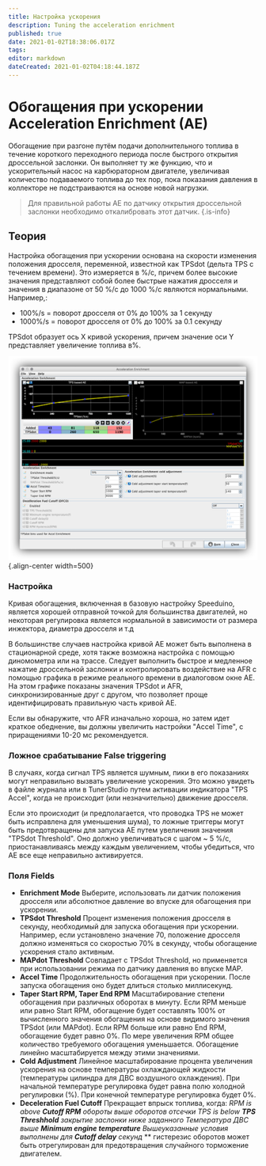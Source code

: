 ```yaml
---
title: Настройка ускорения
description: Tuning the acceleration enrichment
published: true
date: 2021-01-02T18:38:06.017Z
tags: 
editor: markdown
dateCreated: 2021-01-02T04:18:44.187Z
---
```


# Обогащения при ускорении  Acceleration Enrichment (AE)

Обогащение при разгоне путём подачи дополнительного топлива в течение короткого переходного периода после быстрого открытия дроссельной заслонки. Он выполняет ту же функцию, что и ускорительный насос на карбюраторном двигателе, увеличивая количество подаваемого топлива до тех пор, пока показания давления в коллекторе не подстраиваются на основе новой нагрузки.

> Для правильной работы AE по датчику открытия дроссельной заслонки необходимо откалибровать этот датчик.
{.is-info}


## Теория

Настройка обогащения при ускорении основана на скорости изменения положения дросселя, переменной, известной как TPSdot (дельта TPS с течением времени). Это измеряется в %/с, причем более высокие значения представляют собой более быстрые нажатия дросселя и значения в диапазоне от 50 %/с до 1000 %/с являются нормальными. Например,:

- 100%/s = поворот дросселя от 0% до 100% за 1 секунду
- 1000%/s = поворот дросселя от 0% до 100% за 0.1 секунду

TPSdot образует ось X кривой ускорения, причем значение оси Y представляет увеличение топлива в%.

![Acceleration Enrichment curves](/img/tuning/accel.png){.align-center width=500}

### Настройка

Кривая обогащения, включенная в базовую настройку Speeduino, является хорошей отправной точкой для большинства двигателей, но некоторая регулировка является нормальной в зависимости от размера инжектора, диаметра дросселя и т.д

В большинстве случаев настройка кривой AE может быть выполнена в стационарной среде, хотя также возможна настройка с помощью диномометра или на трассе. Следует выполнить быстрое и медленное нажатие дроссельной заслонки и контролировать воздействие на AFR с помощью графика в режиме реального времени в диалоговом окне AE. На этом графике показаны значения TPSdot и AFR, синхронизированные друг с другом, что позволяет проще идентифицировать правильную часть кривой AE.

Если вы обнаружите, что AFR изначально хороша, но затем идет краткое обеднение, вы должны увеличить настройки "Accel Time", с приращениями 10-20 мс рекомендуется.

### Ложное срабатывание False triggering

В случаях, когда сигнал TPS является шумным, пики в его показаниях могут неправильно вызвать увеличение ускорения. Это можно увидеть в файле журнала или в TunerStudio путем активации индикатора "TPS Accel", когда не происходит (или незначительно) движение дросселя. 

Если это происходит (и предполагается, что проводка TPS не может быть исправлена для уменьшения шума), то ложные триггеры могут быть предотвращены для запуска AE путем увеличения значения "TPSdot Threshold". Оно должно увеличиваться с шагом ~ 5 %/с, приостанавливаясь между каждым увеличением, чтобы убедиться, что AE все еще неправильно активируется.

### Поля Fields

- **Enrichment Mode**
Выберите, использовать ли датчик положения дросселя или абсолютное давление во впуске для обагощения при ускорении.
- **TPSdot Threshold**
Процент изменения положения дросселя в секунду, необходимый для запуска обогащения при ускорении. Например, если установлено значение 70, положение дросселя должно изменяться со скоростью 70% в секунду, чтобы обогащение ускорения стало активным.
- **MAPdot Threshold**
Совпадает с TPSdot Threshold, но применяется при использовании режима по датчику давления во впуске MAP.
- **Accel Time**
Продолжительность обогащения при ускорении. После запуска обогащения оно будет длиться столько миллисекунд.
- **Taper Start RPM, Taper End RPM**
Масштабирование степени обогащения при различных оборотах в минуту. Если RPM меньше или равно Start RPM, обогащение будет составлять 100% от вычисленного значения обогащения на основе видимого значения TPSdot (или MAPdot). Если RPM больше или равно End RPM, обогащение будет равно 0%. По мере увеличения RPM общее количество требуемого обогащения уменьшается. Обогащение линейно масштабируется между этими значениями. 
- **Cold Adjustment**
Линейное масштабирование процента увеличения ускорения на основе температуры охлаждающей жидкости (температуры цилиндра для ДВС воздушного охлаждения). При начальной температуре регулировка будет равна полю холодной регулировки (%). При конечной температуре регулировка будет 0%.
- **Deceleration Fuel Cutoff**
Прекращает впрыск топлива, когда:
 *RPM is above **Cutoff RPM** обороты выше оборотов отсечки
 TPS is below **TPS Threshhold** закрытие заслонки ниже заданного
 Температура ДВС выше **Minimum engine temperature**
 Вышеуказанные условия выполнены для **Cutoff delay** секунд*
 ** гистерезис оборотов может быть отрегулирован для предотвращения случайного торможение двигателем.